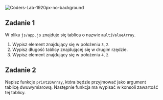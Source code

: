 ![Coders-Lab-1920px-no-background](https://user-images.githubusercontent.com/30623667/104709387-2b7ac180-571f-11eb-9b94-517aa6d501c9.png)



## Zadanie 1

W pliku `js/app.js` znajduje się tablica o nazwie `multiValueArray`. 

1. Wypisz element znajdujący się w położeniu `3`, `2`.
1. Wypisz długość tablicy znajdującej się w drugim rzędzie.
1. Wypisz element znajdujący się w położeniu `4`, `2`.



## Zadanie 2

Napisz funkcje `print2DArray`, która będzie przyjmować  jako argument tablicę dwuwymiarową. Następnie funkcja ma wypisać w konsoli zawartość tej tablicy.

